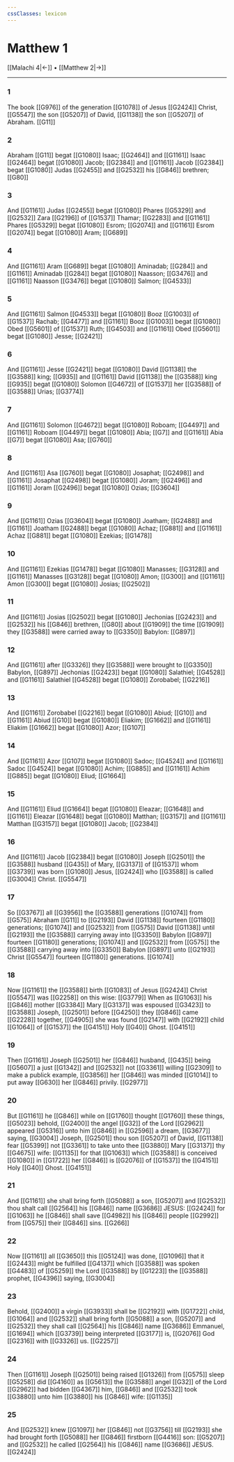 ```yaml
---
cssClasses: lexicon
---
```

# Matthew 1

[[Malachi 4|←]] • [[Matthew 2|→]]

---

### 1
The book [[G976]] of the generation [[G1078]] of Jesus [[G2424]] Christ, [[G5547]] the son [[G5207]] of David, [[G1138]] the son [[G5207]] of Abraham. [[G11]]

### 2
Abraham [[G11]] begat [[G1080]] Isaac; [[G2464]] and [[G1161]] Isaac [[G2464]] begat [[G1080]] Jacob; [[G2384]] and [[G1161]] Jacob [[G2384]] begat [[G1080]] Judas [[G2455]] and [[G2532]] his [[G846]] brethren; [[G80]]

### 3
And [[G1161]] Judas [[G2455]] begat [[G1080]] Phares [[G5329]] and [[G2532]] Zara [[G2196]] of [[G1537]] Thamar; [[G2283]] and [[G1161]] Phares [[G5329]] begat [[G1080]] Esrom; [[G2074]] and [[G1161]] Esrom [[G2074]] begat [[G1080]] Aram; [[G689]]

### 4
And [[G1161]] Aram [[G689]] begat [[G1080]] Aminadab; [[G284]] and [[G1161]] Aminadab [[G284]] begat [[G1080]] Naasson; [[G3476]] and [[G1161]] Naasson [[G3476]] begat [[G1080]] Salmon; [[G4533]]

### 5
And [[G1161]] Salmon [[G4533]] begat [[G1080]] Booz [[G1003]] of [[G1537]] Rachab; [[G4477]] and [[G1161]] Booz [[G1003]] begat [[G1080]] Obed [[G5601]] of [[G1537]] Ruth; [[G4503]] and [[G1161]] Obed [[G5601]] begat [[G1080]] Jesse; [[G2421]]

### 6
And [[G1161]] Jesse [[G2421]] begat [[G1080]] David [[G1138]] the [[G3588]] king; [[G935]] and [[G1161]] David [[G1138]] the [[G3588]] king [[G935]] begat [[G1080]] Solomon [[G4672]] of [[G1537]] her [[G3588]]  of [[G3588]] Urias; [[G3774]]

### 7
And [[G1161]] Solomon [[G4672]] begat [[G1080]] Roboam; [[G4497]] and [[G1161]] Roboam [[G4497]] begat [[G1080]] Abia; [[G7]] and [[G1161]] Abia [[G7]] begat [[G1080]] Asa; [[G760]]

### 8
And [[G1161]] Asa [[G760]] begat [[G1080]] Josaphat; [[G2498]] and [[G1161]] Josaphat [[G2498]] begat [[G1080]] Joram; [[G2496]] and [[G1161]] Joram [[G2496]] begat [[G1080]] Ozias; [[G3604]]

### 9
And [[G1161]] Ozias [[G3604]] begat [[G1080]] Joatham; [[G2488]] and [[G1161]] Joatham [[G2488]] begat [[G1080]] Achaz; [[G881]] and [[G1161]] Achaz [[G881]] begat [[G1080]] Ezekias; [[G1478]]

### 10
And [[G1161]] Ezekias [[G1478]] begat [[G1080]] Manasses; [[G3128]] and [[G1161]] Manasses [[G3128]] begat [[G1080]] Amon; [[G300]] and [[G1161]] Amon [[G300]] begat [[G1080]] Josias; [[G2502]]

### 11
And [[G1161]] Josias [[G2502]] begat [[G1080]] Jechonias [[G2423]] and [[G2532]] his [[G846]] brethren, [[G80]] about [[G1909]] the time [[G1909]] they [[G3588]] were carried away to [[G3350]] Babylon: [[G897]]

### 12
And [[G1161]] after [[G3326]] they [[G3588]] were brought to [[G3350]] Babylon, [[G897]] Jechonias [[G2423]] begat [[G1080]] Salathiel; [[G4528]] and [[G1161]] Salathiel [[G4528]] begat [[G1080]] Zorobabel; [[G2216]]

### 13
And [[G1161]] Zorobabel [[G2216]] begat [[G1080]] Abiud; [[G10]] and [[G1161]] Abiud [[G10]] begat [[G1080]] Eliakim; [[G1662]] and [[G1161]] Eliakim [[G1662]] begat [[G1080]] Azor; [[G107]]

### 14
And [[G1161]] Azor [[G107]] begat [[G1080]] Sadoc; [[G4524]] and [[G1161]] Sadoc [[G4524]] begat [[G1080]] Achim; [[G885]] and [[G1161]] Achim [[G885]] begat [[G1080]] Eliud; [[G1664]]

### 15
And [[G1161]] Eliud [[G1664]] begat [[G1080]] Eleazar; [[G1648]] and [[G1161]] Eleazar [[G1648]] begat [[G1080]] Matthan; [[G3157]] and [[G1161]] Matthan [[G3157]] begat [[G1080]] Jacob; [[G2384]]

### 16
And [[G1161]] Jacob [[G2384]] begat [[G1080]] Joseph [[G2501]] the [[G3588]] husband [[G435]] of Mary, [[G3137]] of [[G1537]] whom [[G3739]] was born [[G1080]] Jesus, [[G2424]] who [[G3588]] is called [[G3004]] Christ. [[G5547]]

### 17
So [[G3767]] all [[G3956]] the [[G3588]] generations [[G1074]] from [[G575]] Abraham [[G11]] to [[G2193]] David [[G1138]] fourteen [[G1180]] generations; [[G1074]] and [[G2532]] from [[G575]] David [[G1138]] until [[G2193]] the [[G3588]] carrying away into [[G3350]] Babylon [[G897]] fourteen [[G1180]] generations; [[G1074]] and [[G2532]] from [[G575]] the [[G3588]] carrying away into [[G3350]] Babylon [[G897]] unto [[G2193]] Christ [[G5547]] fourteen [[G1180]] generations. [[G1074]]

### 18
Now [[G1161]] the [[G3588]] birth [[G1083]] of Jesus [[G2424]] Christ [[G5547]] was [[G2258]] on this wise: [[G3779]] When as [[G1063]] his [[G846]] mother [[G3384]] Mary [[G3137]] was espoused [[G3423]] to [[G3588]] Joseph, [[G2501]] before [[G4250]] they [[G846]] came [[G2228]] together, [[G4905]] she was found [[G2147]] with [[G2192]] child [[G1064]] of [[G1537]] the [[G4151]] Holy [[G40]] Ghost. [[G4151]]

### 19
Then [[G1161]] Joseph [[G2501]] her [[G846]] husband, [[G435]] being [[G5607]] a just [[G1342]] and [[G2532]] not [[G3361]] willing [[G2309]] to make a publick example, [[G3856]] her [[G846]] was minded [[G1014]] to put away [[G630]] her [[G846]] privily. [[G2977]]

### 20
But [[G1161]] he [[G846]] while on [[G1760]] thought [[G1760]] these things, [[G5023]] behold, [[G2400]] the angel [[G32]] of the Lord [[G2962]] appeared [[G5316]] unto him [[G846]] in [[G2596]] a dream, [[G3677]] saying, [[G3004]] Joseph, [[G2501]] thou son [[G5207]] of David, [[G1138]] fear [[G5399]] not [[G3361]] to take unto thee [[G3880]] Mary [[G3137]] thy [[G4675]] wife: [[G1135]] for that [[G1063]] which [[G3588]] is conceived [[G1080]] in [[G1722]] her [[G846]] is [[G2076]] of [[G1537]] the [[G4151]] Holy [[G40]] Ghost. [[G4151]]

### 21
And [[G1161]] she shall bring forth [[G5088]] a son, [[G5207]] and [[G2532]] thou shalt call [[G2564]] his [[G846]] name [[G3686]] JESUS: [[G2424]] for [[G1063]] he [[G846]] shall save [[G4982]] his [[G846]] people [[G2992]] from [[G575]] their [[G846]] sins. [[G266]]

### 22
Now [[G1161]] all [[G3650]] this [[G5124]] was done, [[G1096]] that it [[G2443]] might be fulfilled [[G4137]] which [[G3588]] was spoken [[G4483]] of [[G5259]] the Lord [[G3588]] by [[G1223]] the [[G3588]] prophet, [[G4396]] saying, [[G3004]]

### 23
Behold, [[G2400]] a virgin [[G3933]] shall be [[G2192]] with [[G1722]] child, [[G1064]] and [[G2532]] shall bring forth [[G5088]] a son, [[G5207]] and [[G2532]] they shall call [[G2564]] his [[G846]] name [[G3686]] Emmanuel, [[G1694]] which [[G3739]] being interpreted [[G3177]] is, [[G2076]] God [[G2316]] with [[G3326]] us. [[G2257]]

### 24
Then [[G1161]] Joseph [[G2501]] being raised [[G1326]] from [[G575]] sleep [[G5258]] did [[G4160]] as [[G5613]] the [[G3588]] angel [[G32]] of the Lord [[G2962]] had bidden [[G4367]] him, [[G846]] and [[G2532]] took [[G3880]] unto him [[G3880]] his [[G846]] wife: [[G1135]]

### 25
And [[G2532]] knew [[G1097]] her [[G846]] not [[G3756]] till [[G2193]] she had brought forth [[G5088]] her [[G846]] firstborn [[G4416]] son: [[G5207]] and [[G2532]] he called [[G2564]] his [[G846]] name [[G3686]] JESUS. [[G2424]]